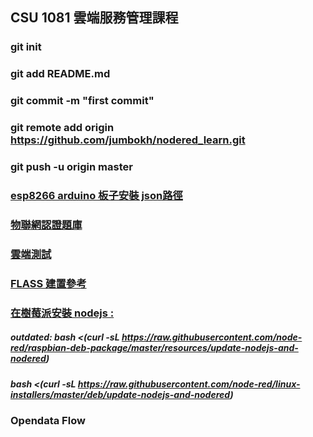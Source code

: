 ## CSU 1081 雲端服務管理課程
### git init
### git add README.md
### git commit -m "first commit"
### git remote add origin https://github.com/jumbokh/nodered_learn.git
### git push -u origin master
### [esp8266 arduino 板子安裝 json路徑](http://arduino.esp8266.com/staging/package_esp8266com_index.json)
### [物聯網認證題庫](https://www.ipas.org.tw/AbilityPageContent.aspx?ablno=80b8b420-21e3-45eb-8762-dfea9a0af224&mnuno=657e91fb-d48c-474f-aa6a-beb8257cd1da&pgeno=d3366672-ba08-4ef8-bd02-949a92bb3851)
### [雲端測試](https://github.com/jumbokh/ESP8266_Cloud_LAB)
### [FLASS 建置參考](http://frrut.com/youtube/)
### [在樹莓派安裝 nodejs :](https://atceiling.blogspot.com/2019/07/raspberry-pi-51node-reddashboard.html)
##### outdated: bash <(curl -sL https://raw.githubusercontent.com/node-red/raspbian-deb-package/master/resources/update-nodejs-and-nodered)
##### bash <(curl -sL https://raw.githubusercontent.com/node-red/linux-installers/master/deb/update-nodejs-and-nodered)
### Opendata Flow
